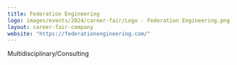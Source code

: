 ```yaml
---
title: Federation Engineering
logo: images/events/2024/career-fair/Logo - Federation Engineering.png
layout: career-fair-company
website: "https://federationengineering.com/"
---
```


Multidisciplinary/Consulting
